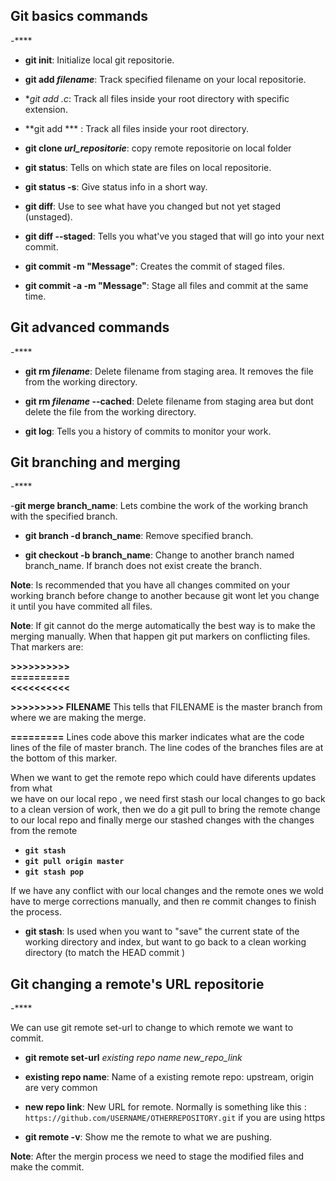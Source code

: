
## Git basics commands

-****

- **git init**: Initialize local git repositorie.

- **git add *filename***: Track specified filename on your local repositorie.

- **git add *.c**: Track all files inside your root directory with specific extension.

- **git add *** : Track all files inside your root directory.

- **git clone *url_repositorie***: copy remote repositorie on local folder

- **git status**: Tells on which state are files on local repositorie.

- **git status -s**: Give status info in a short way.

- **git diff**: Use to see what have you changed but not yet staged (unstaged).

- **git diff --staged**: Tells you what've you staged that will go into your next commit.

- **git commit -m "Message"**:  Creates the commit of staged files.

- **git commit -a -m "Message"**: Stage all files and commit at the same time.

## Git advanced commands
-****

- **git rm *filename***: Delete filename from staging area. It removes the file
from the working directory.

- **git rm *filename* --cached**: Delete filename from staging area but dont
 delete the file from the working directory.

- **git log**: Tells you a history of commits to monitor your work.


## Git branching and merging

-****

-**git merge branch_name**: Lets combine the work of the working branch with the
 specified branch.

- **git branch -d branch_name**: Remove specified branch.

- **git checkout -b branch_name**: Change to another branch named branch_name.
If branch does not exist create the branch.

**Note**: Is recommended that you have all changes commited on your working
branch before change to another because git wont let you change it until
you have commited all files.

**Note**: If git cannot do the merge automatically the best way is to make the
 merging manually. When that happen git put markers on conflicting files.  
 That markers are:

**>>>>>>>>>>**      
**==========**  
**<<<<<<<<<<**

**>>>>>>>>> FILENAME**  This tells that FILENAME is the master branch from where
we are making the merge.  

**=========** Lines code above this marker indicates what are the code lines of
the file of master branch.
The line codes of the branches files are at the bottom of this marker.

When we want to get the remote repo which could have diferents updates from what  
we have on our local repo , we need first stash our local changes to go back to a
clean version of work, then we do a git pull to bring the remote change to our local
repo and finally merge our stashed changes with the changes from the remote

- **``git stash``**
- **``git pull origin master``**
- **``git stash pop``**

If we have any conflict with our local changes and the remote ones we wold have to merge corrections manually, and then re commit changes to finish the process.

- **git stash**: Is used when you want to "save" the current state of the working directory and index, but want to go back to a clean working directory (to match
the HEAD commit )


## Git changing a remote's URL repositorie
-****

We can use git remote set-url  to change to which
remote we want to commit.

- **git remote set-url** *existing repo name*  *new_repo_link*

 - **existing repo name**: Name of a existing remote repo: upstream, origin are very common

 - **new repo link**: New URL for remote. Normally is something like this :
``https://github.com/USERNAME/OTHERREPOSITORY.git`` if you are using https

- **git remote -v**: Show me the remote to what we are
pushing.







**Note**: After the mergin process we need to stage the modified files and
make the commit.
